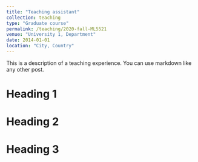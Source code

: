 ```yaml
---
title: "Teaching assistant"
collection: teaching
type: "Graduate course"
permalink: /teaching/2020-fall-ML5521
venue: "University 1, Department"
date: 2014-01-01
location: "City, Country"
---
```


This is a description of a teaching experience. You can use markdown like any other post.

Heading 1
======

Heading 2
======

Heading 3
======